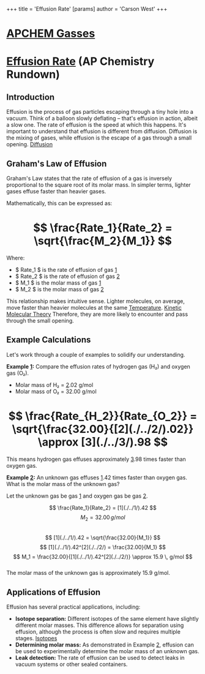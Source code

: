 +++
 title = 'Effusion Rate'
[params]
	author = 'Carson West'
+++
# [APCHEM Gasses](./../apchem-gasses/)
# [Effusion Rate](./../effusion-rate/) (AP Chemistry Rundown)

## Introduction

Effusion is the process of gas particles escaping through a tiny hole into a vacuum.  Think of a balloon slowly deflating – that's effusion in action, albeit a slow one.  The rate of effusion is the speed at which this happens.  It's important to understand that effusion is different from diffusion.  Diffusion is the mixing of gases, while effusion is the escape of a gas through a small opening. [Diffusion](./../diffusion/)

## Graham's Law of Effusion

Graham's Law states that the rate of effusion of a gas is inversely proportional to the square root of its molar mass. In simpler terms, lighter gases effuse faster than heavier gases.

Mathematically, this can be expressed as:

#  $$ \frac{Rate_1}{Rate_2} = \sqrt{\frac{M_2}{M_1}} $$  
Where:

*  $ Rate_1 $  is the rate of effusion of gas [1](./../1/)
*  $ Rate_2 $  is the rate of effusion of gas [2](./../2/)
*  $ M_1 $  is the molar mass of gas [1](./../1/)
*  $ M_2 $  is the molar mass of gas [2](./../2/)

This relationship makes intuitive sense.  Lighter molecules, on average, move faster than heavier molecules at the same [Temperature](./../temperature/). [Kinetic Molecular Theory](./../kinetic-molecular-theory/) Therefore, they are more likely to encounter and pass through the small opening.

## Example Calculations

Let's work through a couple of examples to solidify our understanding.

**Example [1](./../1/):** Compare the effusion rates of hydrogen gas (H₂) and oxygen gas (O₂).

* Molar mass of H₂ = [2](./../2/).02 g/mol
* Molar mass of O₂ = 32.00 g/mol

#  $$  \frac{Rate_{H_2}}{Rate_{O_2}} = \sqrt{\frac{32.00}{[2](./../2/).02}} \approx [3](./../3/).98  $$  
This means hydrogen gas effuses approximately [3](./../3/).98 times faster than oxygen gas.

**Example [2](./../2/):** An unknown gas effuses [1](./../1/).42 times faster than oxygen gas. What is the molar mass of the unknown gas?

Let the unknown gas be gas [1](./../1/) and oxygen gas be gas [2](./../2/).

 $$  \frac{Rate_1}{Rate_2} = [1](./../1/).42  $$   $$  M_2 = 32.00 \, g/mol  $$  
 $$  [1](./../1/).42 = \sqrt{\frac{32.00}{M_1}}  $$   $$  [1](./../1/).42^[2](./../2/) = \frac{32.00}{M_1}  $$   $$  M_1 = \frac{32.00}{[1](./../1/).42^[2](./../2/)} \approx 15.9 \, g/mol  $$  
The molar mass of the unknown gas is approximately 15.9 g/mol.


## Applications of Effusion

Effusion has several practical applications, including:

* **Isotope separation:**  Different isotopes of the same element have slightly different molar masses. This difference allows for separation using effusion, although the process is often slow and requires multiple stages. [Isotopes](./../isotopes/)
* **Determining molar mass:** As demonstrated in Example [2](./../2/), effusion can be used to experimentally determine the molar mass of an unknown gas.
* **Leak detection:**  The rate of effusion can be used to detect leaks in vacuum systems or other sealed containers.




